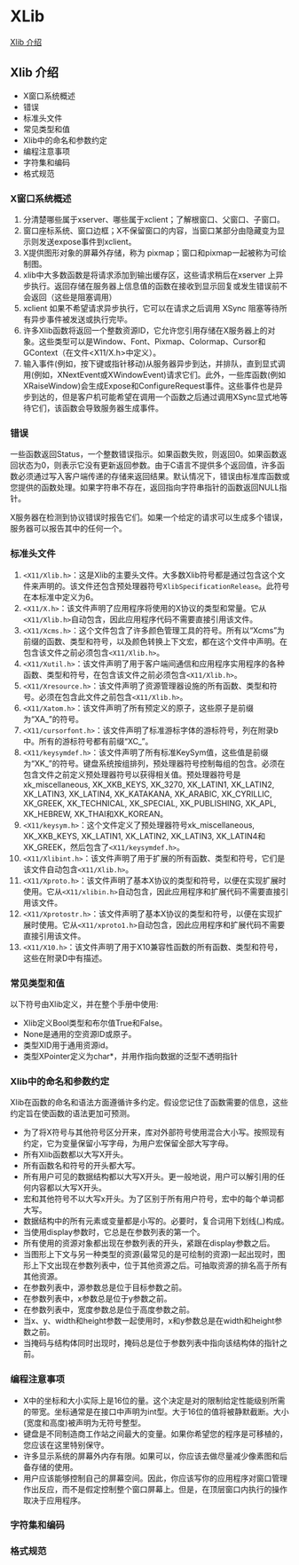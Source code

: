 # XLib
[Xlib 介绍](#user-content-xlib-介绍)


## Xlib 介绍

- X窗口系统概述
- 错误
- 标准头文件
- 常见类型和值
- Xlib中的命名和参数约定
- 编程注意事项
- 字符集和编码
- 格式规范

### X窗口系统概述

1. 分清楚哪些属于xserver、哪些属于xclient；了解根窗口、父窗口、子窗口。
2. 窗口座标系统、窗口边框；X不保留窗口的内容，当窗口某部分由隐藏变为显示则发送expose事件到xclient。
3. X提供图形对象的屏幕外存储，称为 pixmap；窗口和pixmap一起被称为可绘制图。
4. xlib中大多数函数是将请求添加到输出缓存区，这些请求稍后在xserver 上异步执行。返回存储在服务器上信息值的函数在接收到显示回复或发生错误前不会返回（这些是阻塞调用）
5. xclient 如果不希望请求异步执行，它可以在请求之后调用 XSync 阻塞等待所有异步事件被发送或执行完毕。
6. 许多Xlib函数将返回一个整数资源ID，它允许您引用存储在X服务器上的对象。这些类型可以是Window、Font、Pixmap、Colormap、Cursor和GContext（在文件<X11/X.h>中定义）。
7. 输入事件(例如，按下键或指针移动)从服务器异步到达，并排队，直到显式调用(例如，XNextEvent或XWindowEvent)请求它们。此外，一些库函数(例如XRaiseWindow)会生成Expose和ConfigureRequest事件。这些事件也是异步到达的，但是客户机可能希望在调用一个函数之后通过调用XSync显式地等待它们，该函数会导致服务器生成事件。

### 错误

一些函数返回Status，一个整数错误指示。如果函数失败，则返回0。如果函数返回状态为0，则表示它没有更新返回参数。由于C语言不提供多个返回值，许多函数必须通过写入客户端传递的存储来返回结果。默认情况下，错误由标准库函数或您提供的函数处理。如果字符串不存在，返回指向字符串指针的函数返回NULL指针。

X服务器在检测到协议错误时报告它们。如果一个给定的请求可以生成多个错误，服务器可以报告其中的任何一个。

### 标准头文件

1. `<X11/Xlib.h>`：这是Xlib的主要头文件。大多数Xlib符号都是通过包含这个文件来声明的。该文件还包含预处理器符号`XlibSpecificationRelease`。此符号在本标准中定义为6。
2. `<X11/X.h>`：该文件声明了应用程序将使用的X协议的类型和常量。它从`<X11/Xlib.h>`自动包含，因此应用程序代码不需要直接引用该文件。
3. `<X11/Xcms.h>`：这个文件包含了许多颜色管理工具的符号。所有以“Xcms”为前缀的函数、类型和符号，以及颜色转换上下文宏，都在这个文件中声明。在包含该文件之前必须包含`<X11/Xlib.h>`。
4. `<X11/Xutil.h>`：该文件声明了用于客户端间通信和应用程序实用程序的各种函数、类型和符号，在包含该文件之前必须包含`<X11/Xlib.h>`。
5. `<X11/Xresource.h>`：该文件声明了资源管理器设施的所有函数、类型和符号。必须在包含此文件之前包含`<X11/Xlib.h>`。
6. `<X11/Xatom.h>`：该文件声明了所有预定义的原子，这些原子是前缀为“XA_”的符号。
7. `<X11/cursorfont.h>`：该文件声明了标准游标字体的游标符号，列在附录b中。所有的游标符号都有前缀“XC_”。
8. `<X11/keysymdef.h>`：该文件声明了所有标准KeySym值，这些值是前缀为“XK_”的符号。键盘系统按组排列，预处理器符号控制每组的包含。必须在包含文件之前定义预处理器符号以获得相关值。预处理器符号是xk_miscellaneous, XK_XKB_KEYS, XK_3270, XK_LATIN1, XK_LATIN2, XK_LATIN3, XK_LATIN4, XK_KATAKANA, XK_ARABIC, XK_CYRILLIC, XK_GREEK, XK_TECHNICAL, XK_SPECIAL, XK_PUBLISHING, XK_APL, XK_HEBREW, XK_THAI和XK_KOREAN。
9. `<X11/keysym.h>`：这个文件定义了预处理器符号xk_miscellaneous, XK_XKB_KEYS, XK_LATIN1, XK_LATIN2, XK_LATIN3, XK_LATIN4和XK_GREEK，然后包含了`<X11/keysymdef.h>`。
10. `<X11/Xlibint.h>`：该文件声明了用于扩展的所有函数、类型和符号，它们是该文件自动包含`<X11/Xlib.h>`。
11. `<X11/Xproto.h>`：该文件声明了基本X协议的类型和符号，以便在实现扩展时使用。它从`<X11/xlibin.h>`自动包含，因此应用程序和扩展代码不需要直接引用该文件。
12. `<X11/Xprotostr.h>`：该文件声明了基本X协议的类型和符号，以便在实现扩展时使用。它从`<X11/xproto1.h>`自动包含，因此应用程序和扩展代码不需要直接引用该文件。
13. `<X11/X10.h>`：该文件声明了用于X10兼容性函数的所有函数、类型和符号，这些在附录D中有描述。

### 常见类型和值

以下符号由Xlib定义，并在整个手册中使用:
- Xlib定义Bool类型和布尔值True和False。
- None是通用的空资源ID或原子。
- 类型XID用于通用资源id。
- 类型XPointer定义为char*，并用作指向数据的泛型不透明指针

### Xlib中的命名和参数约定

Xlib在函数的命名和语法方面遵循许多约定。假设您记住了函数需要的信息，这些约定旨在使函数的语法更加可预测。
- 为了将X符号与其他符号区分开来，库对外部符号使用混合大小写。按照现有约定，它为变量保留小写字母，为用户宏保留全部大写字母。
- 所有Xlib函数都以大写X开头。
- 所有函数名和符号的开头都大写。
- 所有用户可见的数据结构都以大写X开头。更一般地说，用户可以解引用的任何内容都以大写X开头。
- 宏和其他符号不以大写x开头。为了区别于所有用户符号，宏中的每个单词都大写。
- 数据结构中的所有元素或变量都是小写的。必要时，复合词用下划线(_)构成。
- 当使用display参数时，它总是在参数列表的第一个。
- 所有使用的资源对象都出现在参数列表的开头，紧跟在display参数之后。
- 当图形上下文与另一种类型的资源(最常见的是可绘制的资源)一起出现时，图形上下文出现在参数列表中，位于其他资源之后。可抽取资源的排名高于所有其他资源。
- 在参数列表中，源参数总是位于目标参数之前。
- 在参数列表中，x参数总是位于y参数之前。
- 在参数列表中，宽度参数总是位于高度参数之前。
- 当x、y、width和height参数一起使用时，x和y参数总是在width和height参数之前。
- 当掩码与结构体同时出现时，掩码总是位于参数列表中指向该结构体的指针之前。

### 编程注意事项

- X中的坐标和大小实际上是16位的量。这个决定是对的限制给定性能级别所需的带宽。坐标通常是在接口中声明为int型。大于16位的值将被静默截断。大小(宽度和高度)被声明为无符号整型。
- 键盘是不同制造商工作站之间最大的变量。如果你希望您的程序是可移植的，您应该在这里特别保守。
- 许多显示系统的屏幕外内存有限。如果可以，你应该去做尽量减少像素图和后备存储的使用。
- 用户应该能够控制自己的屏幕空间。因此，你应该写你的应用程序对窗口管理作出反应，而不是假定控制整个窗口屏幕上。但是，在顶层窗口内执行的操作取决于应用程序。

### 字符集和编码

### 格式规范